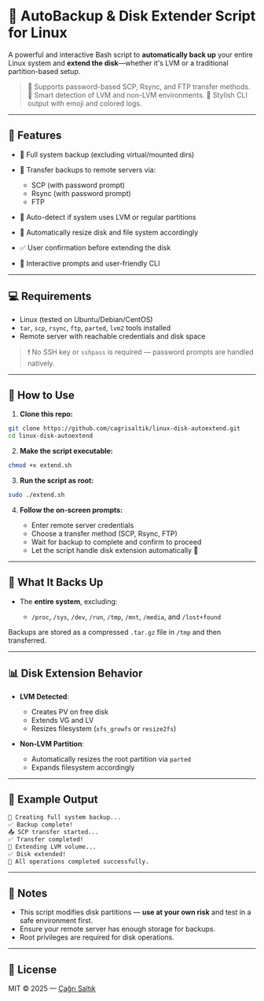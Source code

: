 # 🧹 AutoBackup & Disk Extender Script for Linux

A powerful and interactive Bash script to **automatically back up** your entire Linux system and **extend the disk**—whether it's LVM or a traditional partition-based setup.

> 🔐 Supports password-based SCP, Rsync, and FTP transfer methods.
> 🧠 Smart detection of LVM and non-LVM environments.
> 🎨 Stylish CLI output with emoji and colored logs.

---

## 📌 Features

* 📆 Full system backup (excluding virtual/mounted dirs)
* 🔀 Transfer backups to remote servers via:

  * SCP (with password prompt)
  * Rsync (with password prompt)
  * FTP
* 🧠 Auto-detect if system uses LVM or regular partitions
* 🔧 Automatically resize disk and file system accordingly
* ✅ User confirmation before extending the disk
* 💬 Interactive prompts and user-friendly CLI

---

## 💻 Requirements

* Linux (tested on Ubuntu/Debian/CentOS)
* `tar`, `scp`, `rsync`, `ftp`, `parted`, `lvm2` tools installed
* Remote server with reachable credentials and disk space

> ❗ No SSH key or `sshpass` is required — password prompts are handled natively.

---

## 🚀 How to Use

1. **Clone this repo:**

```bash
git clone https://github.com/cagrisaltik/linux-disk-autoextend.git
cd linux-disk-autoextend
```

2. **Make the script executable:**

```bash
chmod +x extend.sh
```

3. **Run the script as root:**

```bash
sudo ./extend.sh
```

4. **Follow the on-screen prompts:**

   * Enter remote server credentials
   * Choose a transfer method (SCP, Rsync, FTP)
   * Wait for backup to complete and confirm to proceed
   * Let the script handle disk extension automatically 🚀

---

## 📁 What It Backs Up

* The **entire system**, excluding:

  * `/proc`, `/sys`, `/dev`, `/run`, `/tmp`, `/mnt`, `/media`, and `/lost+found`

Backups are stored as a compressed `.tar.gz` file in `/tmp` and then transferred.

---

## 📊 Disk Extension Behavior

* **LVM Detected**:

  * Creates PV on free disk
  * Extends VG and LV
  * Resizes filesystem (`xfs_growfs` or `resize2fs`)

* **Non-LVM Partition**:

  * Automatically resizes the root partition via `parted`
  * Expands filesystem accordingly

---

## 🧪 Example Output

```bash
📆 Creating full system backup...
✅ Backup complete!
📤 SCP transfer started...
✅ Transfer completed!
📆 Extending LVM volume...
✅ Disk extended!
🎉 All operations completed successfully.
```

---

## 📌 Notes

* This script modifies disk partitions — **use at your own risk** and test in a safe environment first.
* Ensure your remote server has enough storage for backups.
* Root privileges are required for disk operations.

---

## 📜 License

MIT © 2025 — [Çağrı Saltık](https://github.com/cagrisaltik)
